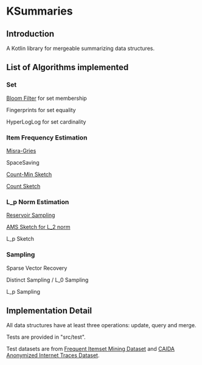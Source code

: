 # KSummaries

## Introduction

A Kotlin library for mergeable summarizing data structures.

## List of Algorithms implemented

### Set

[Bloom Filter](https://en.wikipedia.org/wiki/Bloom_filter) for set membership

Fingerprints for set equality

HyperLogLog for set cardinality

### Item Frequency Estimation

[Misra-Gries](https://people.csail.mit.edu/rrw/6.045-2019/encalgs-mg.pdf)

SpaceSaving

[Count-Min Sketch](https://en.wikipedia.org/wiki/Count–min_sketch)

[Count Sketch](https://courses.cs.washington.edu/courses/cse522/14sp/lectures/lect05.pdf)

### L_p Norm Estimation

[Reservoir Sampling](https://en.wikipedia.org/wiki/Reservoir_sampling)

[AMS Sketch for L_2 norm](http://dimacs.rutgers.edu/~graham/pubs/papers/encalgs-ams.pdf)

L_p Sketch 

### Sampling

Sparse Vector Recovery

Distinct Sampling / L_0 Sampling

L_p Sampling

## Implementation Detail

All data structures have at least three operations: update, query and merge.

Tests are provided in "src/test".

Test datasets are from 
[Frequent Itemset Mining Dataset](http://fimi.uantwerpen.be/data/) 
and [CAIDA Anonymized Internet Traces Dataset](https://www.caida.org/data/passive/passive_dataset.xml).
